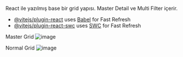 React ile yazılmış base bir grid yapısı. 
Master Detail ve Multi Filter içerir.

- [@vitejs/plugin-react](https://github.com/vitejs/vite-plugin-react/blob/main/packages/plugin-react/README.md) uses [Babel](https://babeljs.io/) for Fast Refresh
- [@vitejs/plugin-react-swc](https://github.com/vitejs/vite-plugin-react-swc) uses [SWC](https://swc.rs/) for Fast Refresh

Master Grid 
![image](https://github.com/user-attachments/assets/1f12e1c0-4349-44a6-9568-25874cdb0fa4)


Normal Grid
![image](https://github.com/user-attachments/assets/8c121327-3330-4783-8188-d6bf0b95919f)
